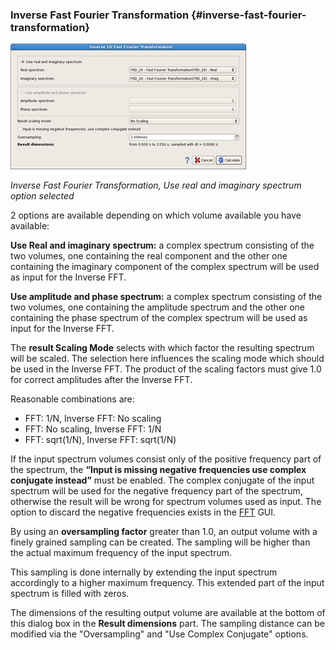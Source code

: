 ### Inverse Fast Fourier Transformation {#inverse-fast-fourier-transformation}

![](/assets/086_Processing.png)

_Inverse Fast Fourier Transformation,
Use real and imaginary spectrum option selected_


2 options are available depending on which volume available you have available:

**Use Real and imaginary spectrum:** a complex spectrum consisting of the two volumes, one containing the real component and the other one containing the imaginary component of the complex spectrum will be used as input for the Inverse FFT.

**Use amplitude and phase spectrum:** a complex spectrum consisting of the two volumes, one containing the amplitude spectrum and the other one containing the phase spectrum of the complex spectrum will be used as input for the Inverse FFT.

The **result Scaling Mode** selects with which factor the resulting spectrum will be scaled. The selection here influences the scaling mode which should be used in the Inverse FFT. The product of the scaling factors must give 1.0 for correct amplitudes after the Inverse FFT.

Reasonable combinations are:

* FFT: 1/N, Inverse FFT: No scaling
* FFT: No scaling, Inverse FFT: 1/N
* FFT: sqrt(1/N), Inverse FFT: sqrt(1/N)


If the input spectrum volumes consist only of the positive frequency part of the spectrum, the **“Input is missing negative frequencies use complex conjugate instead”** must be enabled. The complex conjugate of the input spectrum will be used for the negative frequency part of the spectrum, otherwise the result will be wrong for spectrum volumes used as input. The option to discard the negative frequencies exists in the [FFT](/algorithm_documentation/processing/fast_fourier_transformation.md) GUI.

By using an **oversampling factor** greater than 1.0, an output volume with a finely grained sampling can be created. The sampling will be higher than the actual maximum frequency of the input spectrum.

This sampling is done internally by extending the input spectrum accordingly to a higher maximum frequency. This extended part of the input spectrum is filled with zeros.

The dimensions of the resulting output volume are available at the bottom of this dialog box in the **Result dimensions** part. The sampling distance can be modified via the "Oversampling" and "Use Complex Conjugate" options.

